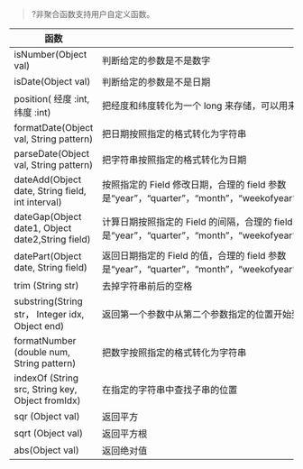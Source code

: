 >?非聚合函数支持用户自定义函数。

| 函数                                             | 说明                                                         |
| ------------------------------------------------ | ------------------------------------------------------------ |
| isNumber(Object val)                             | 判断给定的参数是不是数字                                     |
| isDate(Object val)                               | 判断给定的参数是不是日期                                     |
| position( 经度 :int, 纬度 :int)                  | 把经度和纬度转化为一个 long 来存储，可以用来做 GIS inrect 和 inCircle 的输入参数 |
| formatDate(Object val, String pattern)           | 把日期按照指定的格式转化为字符串                             |
| parseDate(Object val, String pattern)            | 把字符串按照指定的格式转化为日期                             |
| dateAdd(Object date, String field, int interval) | 按照指定的 Field 修改日期，合理的 field 参数是“year”，“quarter”，“month”，“weekofyear”，“dayofyear”，“dayofmonth”，“dayofweek”，“hour”，“minute”，“second” |
| dateGap(Object date1, Object date2,String field) | 计算日期按照指定的 Field 的间隔，合理的 field 参数是“year”，“quarter”，“month”，“weekofyear”，“dayofyear”，“dayofmonth”，“dayofweek”，“hour”，“minute”，“second” |
| datePart(Object date, String field)              | 返回日期指定的 Field 的值，合理的 field 参数是“year”，“quarter”，“month”，“weekofyear”，“dayofyear”，“dayofmonth”，“dayofweek”，“hour”，“minute”，“second” |
| trim (String str)                                | 去掉字符串前后的空格                                         |
| substring(String str， Integer idx, Object end) | 返回第一个参数中从第二个参数指定的位置开始到第三个参数指定的长度的子字符串 |
| formatNumber (double num, String pattern)        | 把数字按照指定的格式转化为字符串                             |
| indexOf (String src, String key, Object fromIdx) | 在指定的字符串中查找子串的位置                               |
| sqr (Object val)                                 | 返回平方                                                     |
| sqrt (Object val)                                | 返回平方根                                                   |
| abs(Object val)                                  | 返回绝对值                                                   |

